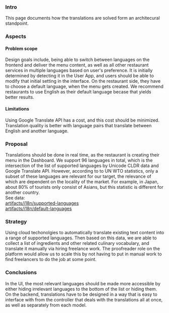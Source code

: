 ### Intro
This page documents how the translations are solved form an architecural standpoint. 

### Aspects  
#### Problem scope  
Design goals include, being able to switch between languages on the frontend and deliver the menu content, as well as all other restaurant services in multiple languages based on user's preference. It is initially determined by detecting it in the User App, and users should be able to modify that initial setting in the interface. On the restaurant side, they have to choose a default language, when the menu gets created. We recommend restaurants to use English as their default language becase that yields better results.

#### Limitations
Using Google Translate API has a cost, and this cost should be minimized.
Translation quality is better with language pairs that translate between English and another language.

### Proposal
Translations should be done in real time, as the restaurant is creating their menu in the Dashboard. 
We support 96 languages in total, which is the intersection of the list of supported languages by Unicode CLDR data and Google Translate API. However, according to to UN WTO statistics, only a subset of these languages are relevant for our target, the relevance of which are dependent on the locality of the market. For example, in Japan, about 80% of tourists only consist of Asians, but this statistic is different for another country.   
See data:  
[artifacts/i18n/supported-languages](https://gitlab.com/dinify/artifacts/blob/master/i18n/supported-languages.json)  
[artifacts/i18n/default-languages](https://gitlab.com/dinify/artifacts/blob/master/i18n/default-languages.json)

### Strategy
Using cloud techonolgies to automatically translate existing text content into a range of supported languages. Then based on this data, we are able to collect a list of ingredients and other related culinary vocabulary, and translate it manually via hiring freelance work. The proofreader role on the platform would allow us to scale this by not having to put in manual work to find freelancers to do the job at some point. 

### Conclusions
In the UI, the most relevant languages should be made more accessible by either hiding irrelevant languages to the bottom of the list or hiding them.
On the backend, translations have to be designed in a way that is easy to interface with from the controller that deals with the translations all at once, as well as separately from each model.